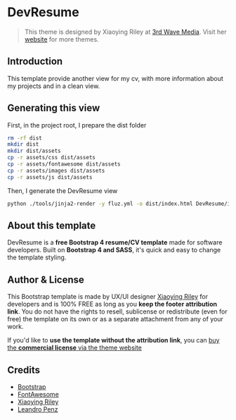 # DevResume

> This theme is designed by Xiaoying Riley at [3rd Wave Media](http://themes.3rdwavemedia.com/).
> Visit her [website](http://themes.3rdwavemedia.com/) for more themes.

## Introduction

This template provide another view for my cv, with more information about my projects and in a clean view.

## Generating this view

First, in the project root, I prepare the dist folder

```bash
rm -rf dist
mkdir dist
mkdir dist/assets
cp -r assets/css dist/assets
cp -r assets/fontawesome dist/assets
cp -r assets/images dist/assets
cp -r assets/js dist/assets
```

Then, I generate the DevResume view

```bash
python ./tools/jinja2-render -y fluz.yml -o dist/index.html DevResume/index.html.jinja
```

## About this template

DevResume is a **free Bootstrap 4 resume/CV template** made for software developers. Built on **Bootstrap 4 and SASS**, it's quick and easy to change the template styling.

## Author & License

This Bootstrap template is made by UX/UI designer [Xiaoying Riley](https://twitter.com/3rdwave_themes) for developers and is 100% FREE as long as you **keep the footer attribution link**. You do not have the rights to resell, sublicense or redistribute (even for free) the template on its own or as a separate attachment from any of your work.

If you'd like to **use the template without the attribution link**, you can [buy the **commercial license** via the theme website](https://themes.3rdwavemedia.com/bootstrap-templates/resume/devresume-free-bootstrap-4-resume-cv-template-for-developers/)

## Credits

- [Bootstrap](http://getbootstrap.com/)
- [FontAwesome](http://fortawesome.github.io/Font-Awesome/)
- [Xiaoying Riley](https://twitter.com/3rdwave_themes)
- [Leandro Penz](http://cv.lpenz.org/)
